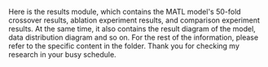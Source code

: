 Here is the results module, which contains the MATL model's 50-fold crossover results, ablation experiment results, and comparison experiment results. At the same time, it also contains the result diagram of the model, data distribution diagram and so on. For the rest of the information, please refer to the specific content in the folder. Thank you for checking my research in your busy schedule. 
